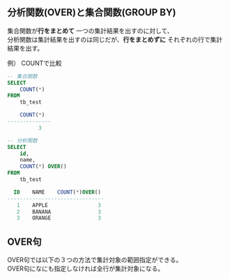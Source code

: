 ## 分析関数(OVER)と集合関数(GROUP BY)
集合関数が**行をまとめて** 一つの集計結果を出すのに対して、  
分析関数は集計結果を出すのは同じだが、**行をまとめずに** それぞれの行で集計結果を出す。

例） COUNTで比較
```sql
-- 集合関数
SELECT
    COUNT(*)
FROM
    tb_test

    COUNT(*)
--------------
          3
```

```sql
-- 分析関数
SELECT
    id,
    name,
    COUNT(*) OVER()
FROM
    tb_test

  ID    NAME    COUNT(*)OVER()
-------------------------------
   1    APPLE                3
   2    BANANA               3
   3    ORANGE               3
```

## OVER句
OVER句では以下の３つの方法で集計対象の範囲指定ができる。  
OVER句になにも指定しなければ全行が集計対象になる。
